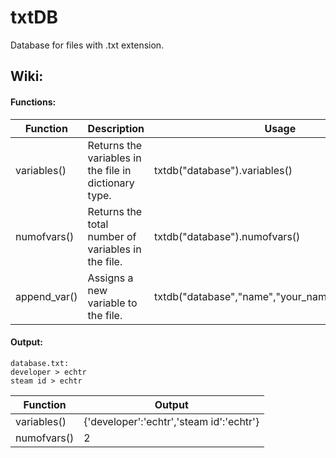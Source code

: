 # txtDB
Database for files with .txt extension.
<br>

## Wiki:

#### Functions:

| Function | Description | Usage |
| --- | --- | --- |
| variables() | Returns the variables in the file in dictionary type. | txtdb("database").variables() |
| numofvars() | Returns the total number of variables in the file. | txtdb("database").numofvars() |
| append_var() | Assigns a new variable to the file. | txtdb("database","name","your_name").append_var() |


#### Output:

```
database.txt:
developer > echtr
steam id > echtr
```

| Function | Output |
| --- | --- |
| variables() | {'developer':'echtr','steam id':'echtr'} |
| numofvars() | 2 |
